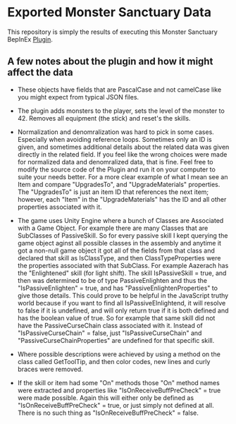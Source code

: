 # Exported Monster Sanctuary Data
This repository is simply the results of executing this Monster Sanctuary BepInEx [Plugin](https://github.com/woodman231/AddAndExportAllMonsters).

## A few notes about the plugin and how it might affect the data
- These objects have fields that are PascalCase and not camelCase like you might expect from typical JSON files.

- The plugin adds monsters to the player, sets the level of the monster to 42. Removes all equipment (the stick) and reset's the skills.

- Normalization and denomralization was hard to pick in some cases. Especially when avoiding reference loops. Sometimes only an ID is given, and sometimes additional details about the related data was given directly in the related field. If you feel like the wrong choices were made for normalized data and denomralized data, that is fine. Feel free to modify the source code of the Plugin and run it on your computer to suite your needs better. For a more clear example of what I mean see an Item and compare "UpgradesTo", and "UpgradeMaterials" properties. The "UpgradesTo" is just an item ID that references the next item; however, each "Item" in the "UpgradeMaterials" has the ID and all other properties associated with it.

- The game uses Unity Engine where a bunch of Classes are Associated with a Game Object. For example there are many Classes that are SubClasses of PassiveSkill. So for every passive skill I kept querying the game object aginst all possible classes in the assembly and anytime it got a non-null game object it got all of the fields from that class and declared that skill as IsClassType, and then ClassTypeProperties were the properties associated with that SubClass. For example Aazerach has the "Enlightened" skill (for light shift). The skill IsPassiveSkill = true, and then was determined to be of type PassiveEnlighten and thus the "IsPassiveEnlighten" = true, and has "PassiveEnlightenProperties" to give those details. This could prove to be helpful in the JavaScript truthy world because if you want to find all IsPassiveElnlightend, it will resolve to false if it is undefined, and will only return true if it is both defined and has the boolean value of true. So for example that same skill did not have the PassiveCurseChain class associated with it. Instead of "IsPassiveCurseChain" = false, just "IsPassiveCurseChain" and "PassiveCurseChainProperties" are undefined for that specific skill.

- Where possible descriptions were achieved by using a method on the class called GetToolTip, and then color codes, new lines and curly braces were removed.

- If the skill or item had some "On" methods those "On" method names were extracted and properties like "IsOnReceiveBuffPreCheck" = true were made possible. Again this will either only be defined as "IsOnReceiveBuffPreCheck" = true, or just simply not defined at all. There is no such thing as "IsOnReceiveBuffPreCheck" = false.

